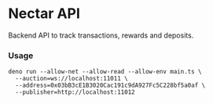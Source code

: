 # Nectar API

Backend API to track transactions, rewards and deposits.

### Usage

```shell
deno run --allow-net --allow-read --allow-env main.ts \
  --auction=ws://localhost:11011 \
  --address=0x03bB3cE1B3020Cac191c9dA927Fc5C228bf5a0af \
  --publisher=http://localhost:11012
```
